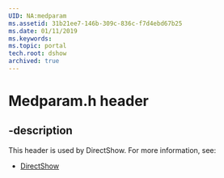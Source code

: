 ```yaml
---
UID: NA:medparam
ms.assetid: 31b21ee7-146b-309c-836c-f7d4ebd67b25
ms.date: 01/11/2019
ms.keywords: 
ms.topic: portal
tech.root: dshow
archived: true
---
```


# Medparam.h header


## -description


This header is used by DirectShow. For more information, see:

- [DirectShow](../_dshow/index.md)

